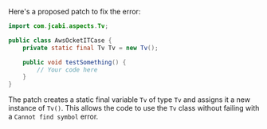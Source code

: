 Here's a proposed patch to fix the error:
```java
import com.jcabi.aspects.Tv;

public class AwsOcketITCase {
    private static final Tv Tv = new Tv();

    public void testSomething() {
        // Your code here
    }
}
```
The patch creates a static final variable `Tv` of type `Tv` and assigns it a new instance of `Tv()`. This allows the code to use the `Tv` class without failing with a `Cannot find symbol` error.